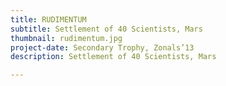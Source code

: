 ```yaml
---
title: RUDIMENTUM
subtitle: Settlement of 40 Scientists, Mars
thumbnail: rudimentum.jpg
project-date: Secondary Trophy, Zonals’13
description: Settlement of 40 Scientists, Mars

---
```


